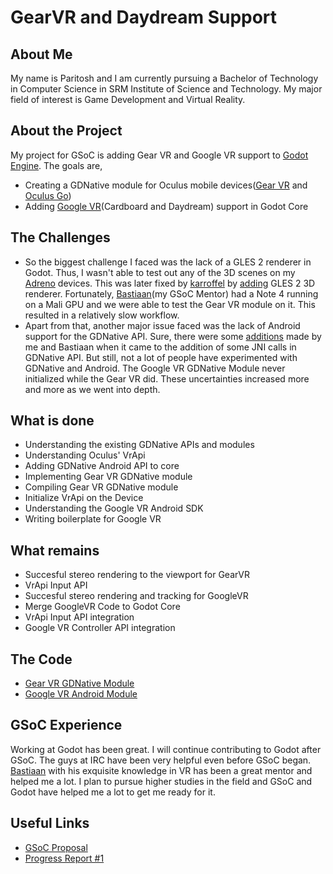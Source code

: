 

# GearVR and Daydream Support

## About Me

My name is Paritosh and I am currently pursuing a Bachelor of Technology in Computer Science in SRM Institute of Science and Technology. My major field of interest is Game Development and Virtual Reality.

## About the Project

My project for GSoC is adding Gear VR and Google VR support to [Godot Engine](https://github.com/godotengine/godot). The goals are,

 - Creating a GDNative module for Oculus mobile devices([Gear VR](https://www.oculus.com/gear-vr/) and [Oculus Go](https://www.oculus.com/go/))
 - Adding [Google VR](https://vr.google.com/)(Cardboard and Daydream) support in Godot Core

## The Challenges

 - So the biggest challenge I faced was the lack of a GLES 2 renderer in Godot. Thus, I wasn't able to test out any of the 3D scenes on my [Adreno](https://github.com/godotengine/godot/issues/12816) devices. This was later fixed by [karroffel](https://github.com/karroffel) by [adding](https://github.com/godotengine/godot/pull/20512) GLES 2 3D renderer. Fortunately, [Bastiaan](https://github.com/BastiaanOlij)(my GSoC Mentor) had a Note 4 running on a Mali GPU and we were able to test the Gear VR module on it. This resulted in a relatively slow workflow.
 - Apart from that, another major issue faced was the lack of Android support for the GDNative API. Sure, there were some [additions](https://github.com/godotengine/godot/pull/19591) made by me and Bastiaan when it came to the addition of some JNI calls in GDNative API. But still, not a lot of people have experimented with GDNative and Android. The Google VR GDNative Module never initialized while the Gear VR did. These uncertainties increased more and more as we went into depth.

 
## What is done
 
-   Understanding the existing GDNative APIs and modules
-   Understanding Oculus' VrApi
-   Adding GDNative Android API to core
-   Implementing Gear VR GDNative module
-   Compiling Gear VR GDNative module
-   Initialize VrApi on the Device
-   Understanding the Google VR Android SDK
-   Writing boilerplate for Google VR

## What remains

 - Succesful stereo rendering to the viewport for GearVR
 - VrApi Input API
 - Succesful stereo rendering and tracking for GoogleVR
 - Merge GoogleVR Code to Godot Core
 - VrApi Input API integration
 - Google VR Controller API integration
 
## The Code

 - [Gear VR GDNative Module](https://github.com/GodotVR/godot_gearvr)
 - [Google VR Android Module](https://github.com/Paritosh97/godot_googlevr)

## GSoC Experience

Working at Godot has been great. I will continue contributing to Godot after GSoC. The guys at IRC have been very helpful even before GSoC began. [Bastiaan](https://github.com/BastiaanOlij) with his exquisite knowledge in VR has been a great mentor and helped me a lot. I plan to pursue higher studies in the field and GSoC and Godot have helped me a lot to get me ready for it.

## Useful Links

 - [GSoC Proposal](https://storage.googleapis.com/summerofcode-prod.appspot.com/gsoc/core_project/doc/5468988994224128_1522087817_Technical_Proposal.pdf?Expires=1533768052&GoogleAccessId=summerofcode-prod@appspot.gserviceaccount.com&Signature=pdppYy8Nvq5GRZXz%2byB6AJFQ6r1Ui%2bsGZN//SzNny0o76T1QnAfIrcdp8yFmXw5gY2l21UtvH88vA%2bRwwDxTPtEJQIg0F2vqY6r%2bMkbFEv9g/d8XCNCAe6MHQZGhHnhlJZ3evS7ZwJ9eITJeq3xfD84xvMRVp1MEvS1SV5fOY5ZUnXjCS6/lRJXFTnNhWZK4uuLCYInrbfqJwxRGJddn6zO6D5w5txnZm%2bTj4hkNxrdc05ioy%2brG2993/AbotKM%2bnjng4TlOEAiLeSUEFd2Ukg0r833qpYfLOoCrbQ/uCfOaIICKdfl9wGBzEp55Vn5BW%2bgOoVDYmW8mugJeD0OqTg==)
 - [Progress Report #1](https://godotengine.org/article/gsoc-2018-progress-report-1#gearvr-daydream)
